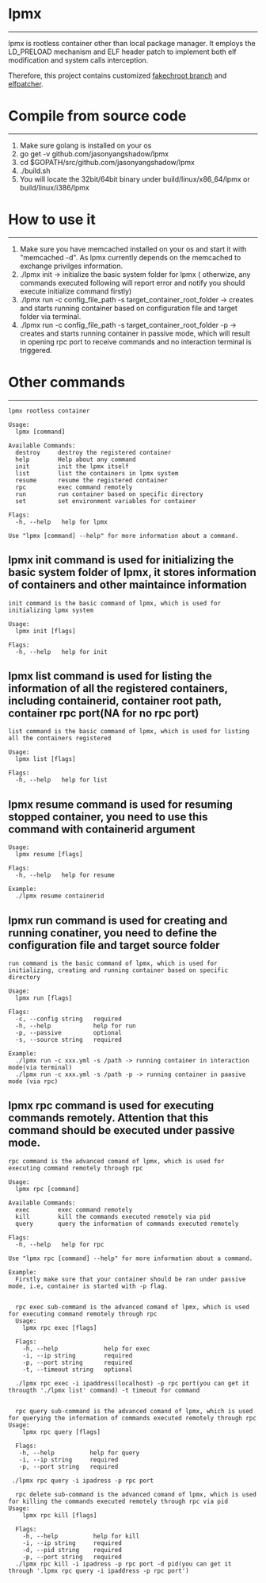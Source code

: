 # lpmx
-------
lpmx is rootless container other than local package manager. 
It employs the LD_PRELOAD mechanism and ELF header patch to implement both elf modification and system calls interception.

Therefore, this project contains customized [fakechroot branch](https://github.com/JasonYangShadow/fakechroot) and [elfpatcher](https://github.com/JasonYangShadow/patchelf). 

# Compile from source code 
------
1. Make sure golang is installed on your os
2. go get -v github.com/jasonyangshadow/lpmx
3. cd $GOPATH/src/github.com/jasonyangshadow/lpmx
4. ./build.sh
5. You will locate the 32bit/64bit binary under build/linux/x86_64/lpmx or build/linux/i386/lpmx 

# How to use it
-------
1. Make sure you have memcached installed on your os and start it with "memcached -d". As lpmx currently depends on the memcached to exchange privilges information.
2. ./lpmx init  -> initialize the basic system folder for lpmx ( otherwize, any commands executed following will report error and notify you should execute initialize command firstly)
3. ./lpmx run -c config_file_path -s target_container_root_folder -> creates and starts running container based on configuration file and target folder via terminal. 
4. ./lpmx run -c config_file_path -s target_container_root_folder -p -> creates and starts running container in passive mode, which will result in opening rpc port to receive commands and no interaction terminal is triggered. 

# Other commands
------
```
lpmx rootless container

Usage:
  lpmx [command]

Available Commands:
  destroy     destroy the registered container
  help        Help about any command
  init        init the lpmx itself
  list        list the containers in lpmx system
  resume      resume the registered container
  rpc         exec command remotely
  run         run container based on specific directory
  set         set environment variables for container

Flags:
  -h, --help   help for lpmx

Use "lpmx [command] --help" for more information about a command.
```

## lpmx init command is used for initializing the basic system folder of lpmx, it stores information of containers and other maintaince information
```
init command is the basic command of lpmx, which is used for initializing lpmx system

Usage:
  lpmx init [flags]

Flags:
  -h, --help   help for init
```

## lpmx list command is used for listing the information of all the registered containers, including containerid, container root path, container rpc port(NA for no rpc port)
```
list command is the basic command of lpmx, which is used for listing all the containers registered

Usage:
  lpmx list [flags]

Flags:
  -h, --help   help for list
```

## lpmx resume command is used for resuming stopped container, you need to use this command with containerid argument
```
Usage:
  lpmx resume [flags]

Flags:
  -h, --help   help for resume

Example:
  ./lpmx resume containerid
```

## lpmx run command is used for creating and running conatiner, you need to define the configuration file and target source folder 
```
run command is the basic command of lpmx, which is used for initializing, creating and running container based on specific directory                                                                                            

Usage:
  lpmx run [flags]

Flags:
  -c, --config string   required
  -h, --help            help for run
  -p, --passive         optional
  -s, --source string   required

Example:
  ./lpmx run -c xxx.yml -s /path -> running container in interaction mode(via terminal)
  ./lpmx run -c xxx.yml -s /path -p -> running container in paasive mode (via rpc)
```

## lpmx rpc command is used for executing commands remotely. Attention that this command should be executed under passive mode.
```
rpc command is the advanced comand of lpmx, which is used for executing command remotely through rpc

Usage:
  lpmx rpc [command]

Available Commands:
  exec        exec command remotely
  kill        kill the commands executed remotely via pid
  query       query the information of commands executed remotely

Flags:
  -h, --help   help for rpc

Use "lpmx rpc [command] --help" for more information about a command.

Example:
  Firstly make sure that your container should be ran under passive mode, i.e, container is started with -p flag.


  rpc exec sub-command is the advanced comand of lpmx, which is used for executing command remotely through rpc
  Usage:
    lpmx rpc exec [flags]

  Flags:
    -h, --help             help for exec
    -i, --ip string        required
    -p, --port string      required
    -t, --timeout string   optional

  ./lpmx rpc exec -i ipaddress(localhost) -p rpc port(you can get it througth './lpmx list' command) -t timeout for command 


  rpc query sub-command is the advanced comand of lpmx, which is used for querying the information of commands executed remotely through rpc                                                   Usage:
    lpmx rpc query [flags]

  Flags:
   -h, --help          help for query
   -i, --ip string     required
   -p, --port string   required

 ./lpmx rpc query -i ipadress -p rpc port

  rpc delete sub-command is the advanced comand of lpmx, which is used for killing the commands executed remotely through rpc via pid                                                          Usage:
    lpmx rpc kill [flags]

  Flags:
    -h, --help          help for kill
    -i, --ip string     required
    -d, --pid string    required
    -p, --port string   required
  ./lpmx rpc kill -i ipadress -p rpc port -d pid(you can get it through '.lpmx rpc query -i ipaddress -p rpc port')
```
